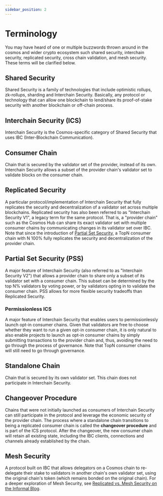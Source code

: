 ```yaml
---
sidebar_position: 2
---
```


# Terminology

You may have heard of one or multiple buzzwords thrown around in the cosmos and wider crypto ecosystem such shared security, interchain security, replicated security, cross chain validation, and mesh security. These terms will be clarified below.

## Shared Security

Shared Security is a family of technologies that include optimistic rollups, zk-rollups, sharding and Interchain Security. 
Basically, any protocol or technology that can allow one blockchain to lend/share its proof-of-stake security with another blockchain or off-chain process.

## Interchain Security (ICS)

Interchain Security is the Cosmos-specific category of Shared Security that uses IBC (Inter-Blockchain Communication).

## Consumer Chain

Chain that is secured by the validator set of the provider, instead of its own.
Interchain Security allows a subset of the provider chain's validator set to validate blocks on the consumer chain.

## Replicated Security

A particular protocol/implementation of Interchain Security that fully replicates the security and decentralization of a validator set across multiple blockchains. 
Replicated security has also been referred to as "Interchain Security V1", a legacy term for the same protocol. 
That is, a "provider chain" such as the Cosmos Hub can share its exact validator set with multiple consumer chains by communicating changes in its validator set over IBC. 
Note that since the introduction of [Partial Set Security](#partial-set-security-pss), a TopN consumer chain with N 100% fully replicates the security and decentralization of the provider chain.

## Partial Set Security (PSS)

A major feature of Interchain Security (also referred to as "Interchain Security V2") that allows a provider chain to share only a subset of its validator set with a consumer chain. 
This subset can be determined by the top N% validators by voting power, or by validators opting in to validate the consumer chain. 
PSS allows for more flexible security tradeoffs than Replicated Security.

### Permissionless ICS

A major feature of Interchain Security that enables users to permissionlessly launch opt-in consumer chains.
Given that validators are free to choose whether they want to run a given opt-in consumer chain, it is only natural to also enable projects to launch as opt-in consumer chains by simply submitting transactions to the provider chain and, thus, avoiding the need to go through the process of governance. 
Note that TopN consumer chains will still need to go through governance. 

## Standalone Chain

Chain that is secured by its own validator set. This chain does not participate in Interchain Security.

## Changeover Procedure

Chains that were not initially launched as consumers of Interchain Security can still participate in the protocol and leverage the economic security of the provider chain. 
The process where a standalone chain transitions to being a replicated consumer chain is called the **changeover procedure** and is part of the ICS protocol. 
After the changeover, the new consumer chain will retain all existing state, including the IBC clients, connections and channels already established by the chain.

## Mesh Security

A protocol built on IBC that allows delegators on a Cosmos chain to re-delegate their stake to validators in another chain's own validator set, using the original chain's token (which remains bonded on the original chain). For a deeper exploration of Mesh Security, see [Replicated vs. Mesh Security on the Informal Blog](https://informal.systems/blog/replicated-vs-mesh-security).
